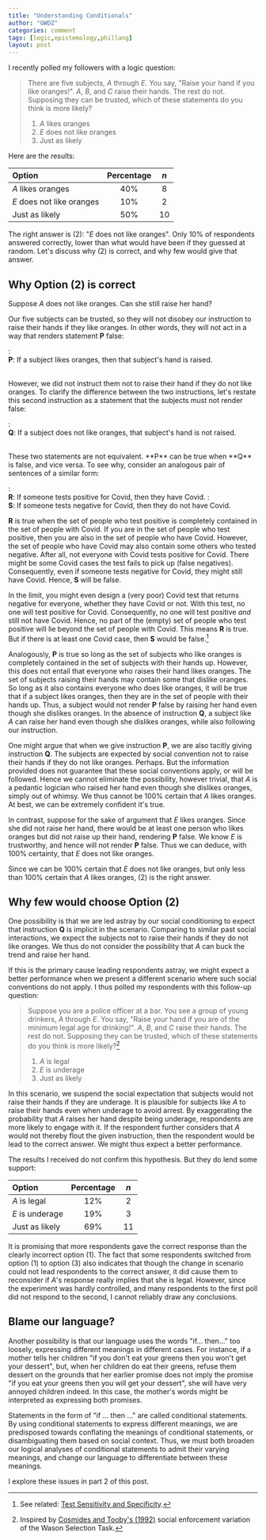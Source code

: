 ```yaml
---
title: "Understanding Conditionals"
author: "GWDZ"
categories: comment
tags: [logic,epistemology,phillang]
layout: post
---
```


I recently polled my followers with a logic question:

> There are five subjects, *A* through *E*. You say, "Raise your hand if you like oranges!". *A*, *B*, and *C* raise their hands. The rest do not. Supposing they can be trusted, which of these statements do you think is more likely?
> 1. *A* likes oranges
> 2. *E* does not like oranges
> 3. Just as likely

Here are the results:

| Option | Percentage | *n* |
|:------|:---------:|:--:|
|*A* likes oranges | 40% | 8 |
|*E* does not like oranges | 10% | 2 |
| Just as likely | 50% | 10 |

The right answer is (2): "*E* does not like oranges". Only 10% of respondents answered correctly, lower than what would have been if they guessed at random. Let's discuss why (2) is correct, and why few would give that answer.

## Why Option (2) is correct

Suppose *A* does not like oranges. Can she still raise her hand? 

Our five subjects can be trusted, so they will not disobey our instruction to raise their hands if they like oranges. In other words, they will not act in a way that renders statement **P** false:

: <br /> **P**: If a subject likes oranges, then that subject's hand is raised.

<br />
However, we did not instruct them not to raise their hand if they do not like oranges. To clarify the difference between the two instructions, let's restate this second instruction as a statement that the subjects must not render false:

: <br /> **Q**: If a subject does not like oranges, that subject's hand is not raised.

<br />
These two statements are not equivalent. **P** can be true when **Q** is false, and vice versa. To see why, consider an analogous pair of sentences of a similar form:

: <br /> **R**: If someone tests positive for Covid, then they have Covid.
: <br /> **S**: If someone tests negative for Covid, then they do not have Covid.

**R** is true when the set of people who test positive is completely contained in the set of people with Covid. If you are in the set of people who test positive, then you are also in the set of people who have Covid. However, the set of people who have Covid may also contain some others who tested negative. After all, not everyone with Covid tests positive for Covid. There might be some Covid cases the test fails to pick up (false negatives). Consequently, even if someone tests negative for Covid, they might still have Covid. Hence, **S** will be false.

In the limit, you might even design a (very poor) Covid test that returns negative for everyone, whether they have Covid or not. With this test, no one will test positive for Covid. Consequently, no one will test positive *and* still not have Covid. Hence, no part of the (empty) set of people who test positive will lie beyond the set of people with Covid. This means **R** is true. But if there is at least one Covid case, then **S** would be false.[^2]

Analogously, **P** is true so long as the set of subjects who like oranges is completely contained in the set of subjects with their hands up. However, this does not entail that everyone who raises their hand likes oranges. The set of subjects raising their hands may contain some that dislike oranges. So long as it also contains everyone who does like oranges, it will be true that if a subject likes oranges, then they are in the set of people with their hands up. Thus, a subject would not render **P** false by raising her hand even though she dislikes oranges. In the absence of instruction **Q**, a subject like *A* can raise her hand even though she dislikes oranges, while also following our instruction.

One might argue that when we give instruction **P**, we are also tacitly giving instruction **Q**. The subjects are expected by social convention not to raise their hands if they do not like oranges. Perhaps. But the information provided does not guarantee that these social conventions apply, or will be followed. Hence we cannot eliminate the possibility, however trivial, that *A* is a pedantic logician who raised her hand even though she dislikes oranges, simply out of whimsy. We thus cannot be 100% certain that *A* likes oranges. At best, we can be extremely confident it's true.

In contrast, suppose for the sake of argument that *E* likes oranges. Since she did not raise her hand, there would be at least one person who likes oranges but did not raise up their hand, rendering **P** false. We know *E* is trustworthy, and hence will not render **P** false. Thus we can deduce, with 100% certainty, that *E* does not like oranges. 

Since we can be 100% certain that *E* does not like oranges, but only less than 100% certain that *A* likes oranges, (2) is the right answer.

## Why few would choose Option (2)

One possibility is that we are led astray by our social conditioning to expect that instruction **Q** is implicit in the scenario. Comparing to similar past social interactions, we expect the subjects not to raise their hands if they do not like oranges. We thus do not consider the possibility that *A* can buck the trend and raise her hand.

If this is the primary cause leading respondents astray, we might expect a better performance when we present a different scenario where such social conventions do not apply. I thus polled my respondents with this follow-up question:

> Suppose you are a police officer at a bar. You see a group of young drinkers, *A* through *E*. You say, "Raise your hand if you are of the minimum legal age for drinking!". *A*, *B*, and *C* raise their hands. The rest do not. Supposing they can be trusted, which of these statements do you think is more likely?[^1]
> 1. *A* is legal
> 2. *E* is underage
> 3. Just as likely

In this scenario, we suspend the social expectation that subjects would not raise their hands if they are underage. It is plausible for subjects like *A* to raise their hands even when underage to avoid arrest. By exaggerating the probability that *A* raises her hand despite being underage, respondents are more likely to engage with it. If the respondent further considers that *A* would not thereby flout the given instruction, then the respondent would be lead to the correct answer. We might thus expect a better performance.

The results I received do not confirm this hypothesis. But they do lend some support:

| Option | Percentage | $n$ |
|:------|:---------:|:--:|
|*A* is legal | 12% | 2 |
|*E* is underage | 19% | 3 |
| Just as likely | 69% | 11 |

It is promising that more respondents gave the correct response than the clearly incorrect option (1). The fact that some respondents switched from option (1) to option (3) also indicates that though the change in scenario could not lead respondents to the correct answer, it did cause them to reconsider if *A*'s response really implies that she is legal. However, since the experiment was hardly controlled, and many respondents to the first poll did not respond to the second, I cannot reliably draw any conclusions.

## Blame our language?

Another possibility is that our language uses the words "if... then..." too loosely, expressing different meanings in different cases. For instance, if a mother tells her children "if you don't eat your greens then you won't get your dessert", but, when her children do eat their greens, refuse them dessert on the grounds that her earlier promise does not imply the promise "if you eat your greens then you will get your dessert", she will have very annoyed children indeed. In this case, the mother's words might be interpreted as expressing both promises.

Statements in the form of "if ... then ..." are called conditional statements. By using conditional statements to express different meanings, we are predisposed towards conflating the meanings of conditional statements, or disambiguating them based on social context. Thus, we must both broaden our logical analyses of conditional statements to admit their varying meanings, and change our language to differentiate between these meanings.

I explore these issues in part 2 of this post.




[^1]: Inspired by [Cosmides and Tooby's (1992)](https://www.cep.ucsb.edu/papers/Cogadapt.pdf) social enforcement variation of the Wason Selection Task.

[^2]: See related: [Test Sensitivity and Specificity](https://uk.cochrane.org/news/sensitivity-and-specificity-explained-cochrane-uk-trainees-blog).
